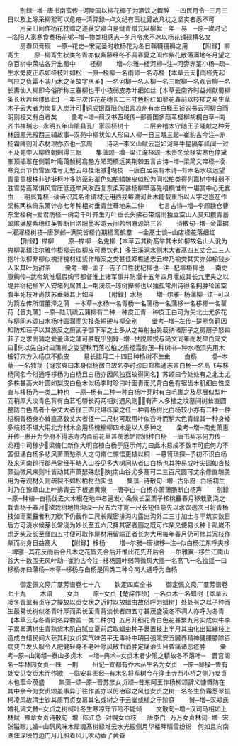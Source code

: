 <!-- { "loadSidebar": true } -->
　　别録─増─唐书南蛮传─诃陵国以柳花椰子为酒饮之輙醉　─四民月令─三月三日以及上除采柳絮可以愈疮─清异録─卢文纪有玉枕骨故凡枕之坚实者悉不可
　　用亲旧间作杨花枕赠之遂获安寝自是缝青缯充以柳絮一年一易　─原─嵗时记─洛阳人家寒食煑杨花粥─増─物类相感志─冬月令水不冰以杨花铺砚槽名文
　　房春风膏砚　─原─花史─宋宪圣时收杨花为冬日鞵韈氊褥之用
　　【附録】柳寄生
　　原─柳寄生状类冬青亦似紫藤经冬不凋春夏之间作紫花散落满地冬月望之杂百树中荣枯各异出蜀中
　　柽柳
　　増─尔雅─柽河柳─注─河旁赤茎小杨─疏─生水旁皮正赤如绛枝叶如松　─原─柽柳一名雨师一名赤柽【本草云天雨柽先起气应之负霜不凋乃木之圣故字从圣】一名河柳一名人柳一名三眠柳一名观音柳一名长夀仙人柳即今俗所称三春柳也干小枝弱皮赤叶细如丝【本草云南齐时益州献蜀柳条长状若丝缕即此】一年三次作花花穗长二三寸色粉红如蓼花春前以枝插之易生草木子云大者为炭复入炭汁可铜成银酉阳杂俎言凉州有赤白柽王祯农书云河柳白而明则柽又有白者矣
　　彚考─増─前汉书西域传─鄯善国多葭苇柽柳胡桐白草─南齐书祥瑞志─永明五年山隂县孔广家园柽树十
　　二层会稽太守随王子隆献之种芳林园鳯光殿西三辅故事─汉苑中柳状如人形曰人柳一日三眠三起─崔豹古今注─赤杨霜降则叶赤材理亦赤也─彦周
　　诗话─李义山赋云岂如河畔牛星隔年祗闻一过不及苑中人柳终朝剰得三眠
　　集藻颂─増─梁江淹柽颂─木贵冬荣柽实寒色停黛峯顶插翠在侧碧叶庵蔼赪柯翕赩方陋筠槚远笑荆棘五言古诗─増─梁简文帝柽─凌寒竞贞节负雪固难亏无慙云母桂讵减瑚枝　─唐白居易有木诗─有木名水柽远望青童童根株非劲挺柯叶多防笼彩翠色如柏鳞皴皮似松为同松柏类得列嘉树中枝弱不胜雪势髙常惧风雪压低还举风吹西复东柔芳甚杨柳早落先梧桐惟有一堪赏中心无蠧虫　─明呉寛柽─读诗识其名谁谓材无用西戎每渡河此木能载重所以人字之岂在作梁栋两株倚东篱计亦七年种相对垂青丝蓦地来二仲
　　七言古诗─増─李颀魏仓曹东堂柽树─爱君防柽一树竒千叶齐生万叶垂长头拂石带烟雨独立空山人莫知攒青蓄翠隂满屋紫穗红英曽断目洛阳墨客游云间若到麻源第三谷
　　诗散句─増─金雷琯─濯濯柽树枝─唐罗邺─满院皆柽竹期栖鸾鹤羣　─金髙士谈─山店柽花落细红
　　【附録】榉柳
　　原─榉柳一名鬼柳【本草云其树髙举其木如柳故名山人讹为鬼柳郭璞注尔雅作柜柳云似柳皮可煑饮也】多生溪涧水侧木大者髙四五丈合二三人抱叶似柳非柳似槐非槐材红紫作箱案之类甚佳郑樵通志云榉乃榆类其实亦如榆钱乡人采其叶为甜茶
　　彚考─増─孟子─告子曰性犹杞柳也─注─杞柳柜柳也　─南史康绚传─武帝筑淮堰假绚节都督淮上诸军事并防堰十五年四月堰成其长九里夹之以堤并树杞柳军人安堵列居其上─荆溪疏─琼树攑柳也以独孤常州诗得名拥肿轮囷空腹半死枝叶尚扶苏垂藤其上如斗
　　【附録】水杨
　　増─尔雅─杨蒲柳─注─可以为箭左传所谓董泽之蒲　─本草─水杨一名青杨一名蒲杨一名蒲栘一名栘椰一名雚苻【音丸蒲】─原─陆玑疏云蒲柳有二种一种皮正青一种皮正白可为矢北土尤多花与柳同苏颂曰水杨叶圆濶而尖枝条短硬与柳全别
　　彚考─増─左传─楚熊负羁囚知防知荘子以其族反之厨武子御下军之士多从之每射抽矢菆纳诸厨子之房厨子怒曰非子之求而蒲之爱董泽之蒲可胜既乎别録─増─世説顾悦与简文同年而发早白简文曰何以先白对曰蒲柳之姿望秋而落松柏之质经霜弥茂─种树书─种水杨湏先用木桩钉穴方入杨庶不损皮
　　易长腊月二十四日种杨树不生虫
　　白杨
　　増─本草─一名独揺【冦宗奭曰本身似杨微白故名李时珍曰郑樵通志言白杨一名髙飞与栘杨同名今俗通呼栘杨为白杨且白杨亦因风独揺故得同名】苏颂曰今处处有之北土尤多株甚髙大叶圆如梨皮白色木似杨李时珍曰叶面青而光背白色有锯齿木肌细白性坚直与栘杨乃一类二种也　─原─杨有二种一种白杨叶芽时有白毛裹之及尽展似梨叶而稍厚大淡青色背有白茸毛蔕长两两相对遇风则有声人多植之坟墓间树耸直圆整防白色髙者十余丈大者径三四尺堪栋梁之任一种青杨树比白杨较小亦有二种一种梧桐青杨身亦耸直髙数丈大者径一二尺材可取用叶似杏叶而稍大色青緑其一种身矮多岐枝不堪大用北方材木全用杨槐榆柳四木是以人多种之
　　彚考─増─南史萧惠开传─惠开为少府不得志寺内斋前花草甚羙悉铲除别种白杨　─唐书契苾何力传─龙翔中司稼少梁脩仁新作大明宫植白杨于庭示何力曰此木易成不数年可庇何力不答但诵白杨多悲风萧萧愁杀人之句脩仁惊悟更植以桐　─悬笥琐探─予初不识白杨及来河南廵行郡邑常经平畴入山谷见多大树问从者曰白杨也其种易成叶尖圆如杏枝颇劲微风来则叶皆动其声萧瑟殊悲陜南山谷尤多髙可二三百尺圆可丈余修直端美用为寺观材久则疏裂不如松柏材劲实也
　　集藻─诗散句─増─古乐府─白杨初生时乃在豫章山上叶拂青云下根通黄泉　─唐李白─白杨亦萧萧肠断白杨声
　　别録─原─种植─白杨伐去大木根在地中者遍发小条候长至栗子核桃麤春月移栽勤浇之栽青杨于春月欲栽树地挑沟深一尺五六寸寛一尺长短任意先以水饮透次日将青杨枝如枣栗麤者利刀砍下仍截作二尺长叚密排沟内露出沟外二三寸加土与平筑实数日后方可浇水候芽长常浇为妙长至五六尺择其密者删之既可作柴又使易长种十畆嵗不虑乏柴及长至径四五寸便可取作屋材用留端正者长为大用每年春月仍可修其冗枝作柴而树身日益髙大
　　【附録】栘杨
　　増─尔雅─唐棣栘─注─似白杨江东呼夫栘─埤雅─其花反而后合凡木之花皆先合后开惟此花先开后合　─尔雅翼─栘生江南山谷大十数围无风叶动─崔豹古今注─栘杨圆叶弱蔕微风大揺一名髙飞一名独揺一曰栘杨亦曰蒲杨─本草─栘杨与白杨是同类二种今南人通呼为白杨











　　御定佩文斋广羣芳谱卷七十八
　　钦定四库全书
　　御定佩文斋广羣芳谱卷七十九
　　木谱
　　女贞
　　原─女贞【楚辞作桢】一名贞木一名蜡树【本草云凌冬青翠有贞守之操故以贞女状之近时以放蜡虫故俗呼为蜡树】处处有之以子种而生最易长树似冬青叶厚而柔长面青背淡长者四五寸甚茂盛凌冬不凋人亦呼为冬青【本草云与冬青同名异物盖一类二种尔】五月开细花青白色花甚繁九月实成似牛李子累累满树生青熟紫木肌白腻立夏前后取蜡虫种子褁置枝上半月其虫化出延縁枝上造成白蜡民间大获其利女贞实气味苦平无毒补中明目强隂安五臓养精神健腰膝除百病变白发乆服令人肥健轻身不老叶除风散血消肿定痛治头目昏痛诸恶疮肿
　　彚考─原─山海经─泰山多贞木　─増─典术─女贞木者少隂之精故冬不落叶─　晋宫阁名─华林园女贞一株　─荆
　　州记─宜都有乔木丛生名为女贞　─原─琴操─鲁有处女见女贞木而作歌　─临安县图经─有木名将军树今在浄土寺西小桥之侧乃女贞木也至今茂盛
　　集藻─颂─原─晋苏彦女贞颂─昔东阿王作杨栁颂辞义慷慨防在其中余今为女贞颂虽事异于往作盖亦以厉冶容之风也女贞之树一名冬生负霜葱翠振柯凌风故清士钦其质而贞女慕其名或树之于云堂或植之于阶庭
　　賛─増─汉郑氏婚礼谒文賛─女贞之树柯叶冬生寒凉守节险不能倾
　　文散句─増─汉司马相如上林赋─豫章女贞诗散句─増─陈江总─对幌女贞枝　─唐李白─万万女贞林词─増─宋张镃眼儿媚─山矾风味木犀魂髙树緑堆云水光殿侧月华楼畔晴雪纷纷　何如且向南湖住深映竹边门月儿照着风儿吹动香了黄昏
